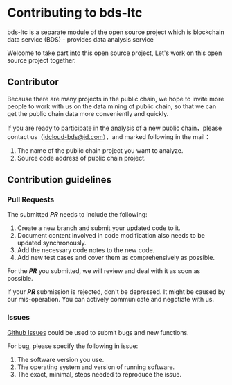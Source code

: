 # Contributing to bds-ltc 
bds-ltc is a separate module of the open source project which is blockchain data service (BDS) - provides data analysis service

Welcome to take part into  this open source project, Let's work on this open source project together.

## Contributor
Because there are many projects in the public chain, we hope to invite more people to work with us on the data mining of public chain, so that we can get the public chain data more conveniently and quickly.

If you are ready to participate in the analysis of a new public chain，please contact us（jdcloud-bds@jd.com），and marked following in the mail：

1. The name of the public chain project you want to analyze.
2. Source code address of public chain project.

## Contribution guidelines
### Pull Requests
The submitted ***PR*** needs to include the following:

1. Create a new branch and submit your updated code  to it.
2. Document content involved in code modification also needs to be updated synchronously.
3. Add the necessary code notes to the new code.
4. Add new test cases and cover them as comprehensively as possible.

For the ***PR*** you submitted, we will review and deal with it as soon as possible.

If your ***PR*** submission is rejected, don't be depressed. It might be caused by our mis-operation. You can actively communicate and negotiate with us.

### Issues
[Github Issues](https://github.com/jdcloud-bds/bds-ltc/issues) could be used to submit bugs and new functions.

For bug, please specify the following in issue:

1. The software version you use.
2. The operating system and version of running software.
3. The exact, minimal, steps needed to reproduce the issue.
